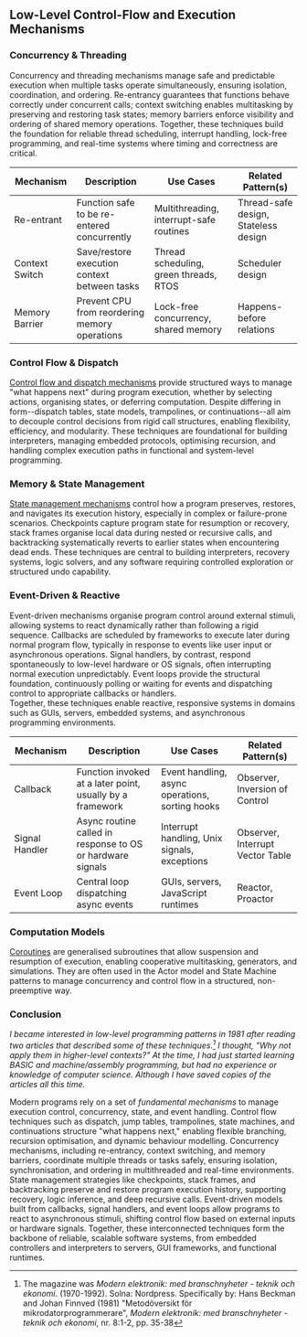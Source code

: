 
## Low-Level Control-Flow and Execution Mechanisms

### Concurrency & Threading

Concurrency and threading mechanisms manage safe and predictable execution when multiple tasks operate simultaneously,
ensuring isolation, coordination, and ordering. Re-entrancy guarantees that functions behave correctly under concurrent
calls; context switching enables multitasking by preserving and restoring task states; memory barriers enforce visibility
and ordering of shared memory operations. Together, these techniques build the foundation for reliable thread scheduling,
interrupt handling, lock-free programming, and real-time systems where timing and correctness are critical.

| Mechanism       | Description                                                            | Use Cases                                            | Related Pattern(s)                     |
|-----------------|------------------------------------------------------------------------|------------------------------------------------------|-----------------------------------------|
| Re-entrant      | Function safe to be re-entered concurrently                            | Multithreading, interrupt-safe routines              | Thread-safe design, Stateless design    |
| Context Switch  | Save/restore execution context between tasks                           | Thread scheduling, green threads, RTOS               | Scheduler design                        |
| Memory Barrier  | Prevent CPU from reordering memory operations                          | Lock-free concurrency, shared memory                 | Happens-before relations                |

### Control Flow & Dispatch

[Control flow and dispatch mechanisms](./CONTROL.md) provide structured ways to manage "what happens next"
during program execution, whether by selecting actions, organising states, or deferring computation. Despite
differing in form--dispatch tables, state models, trampolines, or continuations--all aim to decouple control
decisions from rigid call structures, enabling flexibility, efficiency, and modularity. These techniques
are foundational for building interpreters, managing embedded protocols, optimising recursion, and handling
complex execution paths in functional and system-level programming.


### Memory & State Management

[State management mechanisms](./MEMORY.md) control how a program preserves, restores, and navigates its
execution history, especially in complex or failure-prone scenarios. Checkpoints capture program state
for resumption or recovery, stack frames organise local data during nested or recursive calls, and backtracking
systematically reverts to earlier states when encountering dead ends. These techniques are central to building
interpreters, recovery systems, logic solvers, and any software requiring controlled exploration or structured
undo capability.


### Event-Driven & Reactive

Event-driven mechanisms organise program control around external stimuli, allowing systems to react
dynamically rather than following a rigid sequence. Callbacks are scheduled by frameworks to execute
later during normal program flow, typically in response to events like user input or asynchronous
operations. Signal handlers, by contrast, respond spontaneously to low-level hardware or OS signals,
often interrupting normal execution unpredictably. Event loops provide the structural foundation,
continuously polling or waiting for events and dispatching control to appropriate callbacks or handlers.  
Together, these techniques enable reactive, responsive systems in domains such as GUIs, servers,
embedded systems, and asynchronous programming environments.

| Mechanism       | Description                                                            | Use Cases                                            | Related Pattern(s)                     |
|-----------------|------------------------------------------------------------------------|------------------------------------------------------|-----------------------------------------|
| Callback        | Function invoked at a later point, usually by a framework              | Event handling, async operations, sorting hooks      | Observer, Inversion of Control          |
| Signal Handler  | Async routine called in response to OS or hardware signals             | Interrupt handling, Unix signals, exceptions         | Observer, Interrupt Vector Table        |
| Event Loop      | Central loop dispatching async events                                  | GUIs, servers, JavaScript runtimes                   | Reactor, Proactor                       |

### Computation Models

[Coroutines](./COROUTINE.md) are generalised subroutines that allow suspension and resumption of
execution, enabling cooperative multitasking, generators, and simulations. They are often used
in the Actor model and State Machine patterns to manage concurrency and control flow in a structured,
non-preemptive way.

### Conclusion

*I became interested in low-level programming patterns in 1981 after reading two articles that described
some of these techniques.[^modern] I thought, "Why not apply them in higher-level contexts?" At the time,
I had just started learning BASIC and machine/assembly programming, but had no experience or knowledge
of computer science. Although I have saved copies of the articles all this time.*

[^modern]: The magazine was *Modern elektronik: med branschnyheter - teknik och ekonomi*. (1970-1992).
Solna: Nordpress. Specifically by: Hans Beckman and Johan Finnved (1981) "Metodöversikt för mikrodatorprogrammerare",
*Modern elektronik: med branschnyheter - teknik och ekonomi*, nr. 8:1-2, pp. 35-38


Modern programs rely on a set of *fundamental mechanisms* to manage execution control, concurrency, state, and
event handling. Control flow techniques such as dispatch, jump tables, trampolines, state machines, and continuations
structure "what happens next," enabling flexible branching, recursion optimisation, and dynamic behaviour modelling.
Concurrency mechanisms, including re-entrancy, context switching, and memory barriers, coordinate multiple threads
or tasks safely, ensuring isolation, synchronisation, and ordering in multithreaded and real-time environments.
State management strategies like checkpoints, stack frames, and backtracking preserve and restore program execution
history, supporting recovery, logic inference, and deep recursive calls. Event-driven models built from callbacks,
signal handlers, and event loops allow programs to react to asynchronous stimuli, shifting control flow based on
external inputs or hardware signals. Together, these interconnected techniques form the backbone of reliable,
scalable software systems, from embedded controllers and interpreters to servers, GUI frameworks, and functional
runtimes.
